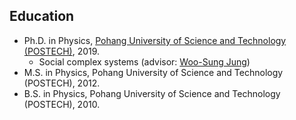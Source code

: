 Education
------
* Ph.D. in Physics, [Pohang University of Science and Technology (POSTECH)](http://www.postech.ac.kr/eng/), 2019.
  * Social complex systems (advisor: [Woo-Sung Jung](http://complex.postech.ac.kr))
* M.S. in Physics, Pohang University of Science and Technology (POSTECH), 2012.
* B.S. in Physics, Pohang University of Science and Technology (POSTECH), 2010.
